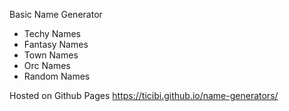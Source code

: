 Basic Name Generator 

- Techy Names
- Fantasy Names     
- Town Names     
- Orc Names
- Random Names   

  
Hosted on Github Pages https://ticibi.github.io/name-generators/
